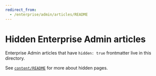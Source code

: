 ```yaml
---
redirect_from:
  - /enterprise/admin/articles/README
---
```

# Hidden Enterprise Admin articles

Enterprise Admin articles that have `hidden: true` frontmatter live in this directory.

See [`content/README`](../../README.md#hidden-pages) for more about hidden pages.
